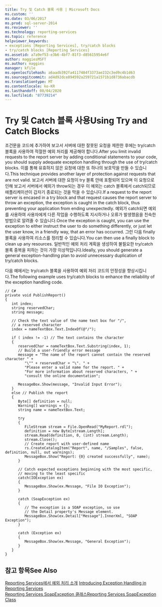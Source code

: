 ```yaml
---
title: Try 및 Catch 블록 사용 | Microsoft Docs
ms.custom: ''
ms.date: 03/06/2017
ms.prod: sql-server-2014
ms.reviewer: ''
ms.technology: reporting-services
ms.topic: reference
helpviewer_keywords:
- exceptions [Reporting Services], try/catch blocks
- try/catch blocks [Reporting Services]
ms.assetid: a7a9ef53-e3b6-4bf7-81f3-d85615954e6f
author: maggiesMSFT
ms.author: maggies
manager: kfile
ms.openlocfilehash: a6aadb392fa4117484f3373ae232c3ed9c4b1d63
ms.sourcegitcommit: ad4d92dce894592a259721a1571b1d8736abacdb
ms.translationtype: MT
ms.contentlocale: ko-KR
ms.lasthandoff: 08/04/2020
ms.locfileid: "87739214"
---
```

# <a name="using-try-and-catch-blocks"></a><span data-ttu-id="fd7aa-102">Try 및 Catch 블록 사용</span><span class="sxs-lookup"><span data-stu-id="fd7aa-102">Using Try and Catch Blocks</span></span>
  <span data-ttu-id="fd7aa-103">조건문을 코드에 추가하여 보고서 서버에 대한 잘못된 요청을 제한한 후에는 try/catch 블록을 사용하여 적절한 예외 처리를 제공해야 합니다.</span><span class="sxs-lookup"><span data-stu-id="fd7aa-103">After you limit invalid requests to the report server by adding conditional statements to your code, you should supply adequate exception handling through the use of try/catch blocks.</span></span> <span data-ttu-id="fd7aa-104">이를 통해 유효하지 않은 요청에 대한 또 하나의 보호막을 만들 수 있습니다.</span><span class="sxs-lookup"><span data-stu-id="fd7aa-104">This technique provides another layer of protection against requests that are not valid.</span></span> <span data-ttu-id="fd7aa-105">보고서 서버에 대한 요청이 try 블록 안에 포함되어 있으며 이 요청으로 인해 보고서 서버에서 예외가 throw되는 경우 이 예외는 catch 블록에서 catch되므로 애플리케이션이 갑자기 종료되는 것을 막을 수 있습니다.</span><span class="sxs-lookup"><span data-stu-id="fd7aa-105">If a request to the report server is encased in a try block and that request causes the report server to throw an exception, the exception is caught in the catch block, thus preventing your application from ending unexpectedly.</span></span> <span data-ttu-id="fd7aa-106">예외가 catch되면 예외를 사용하여 사용자에게 다른 작업을 수행하도록 지시하거나 오류가 발생했음을 친숙한 방법으로 알려줄 수 있습니다.</span><span class="sxs-lookup"><span data-stu-id="fd7aa-106">Once the exception is caught, you can use the exception to either instruct the user to do something differently, or just let the user know, in a friendly way, that an error has occurred.</span></span> <span data-ttu-id="fd7aa-107">그런 다음 finally 블록을 사용하여 리소스를 정리할 수 있습니다.</span><span class="sxs-lookup"><span data-stu-id="fd7aa-107">You can then use a finally block to clean up any resources.</span></span> <span data-ttu-id="fd7aa-108">일반적인 예외 처리 계획을 생성하여 불필요한 try/catch 블록 중복을 피하는 것이 가장 이상적입니다.</span><span class="sxs-lookup"><span data-stu-id="fd7aa-108">Ideally, you should generate a general exception-handling plan to avoid unnecessary duplication of try/catch blocks.</span></span>  
  
 <span data-ttu-id="fd7aa-109">다음 예에서는 try/catch 블록을 사용하여 예외 처리 코드의 안정성을 향상시킵니다.</span><span class="sxs-lookup"><span data-stu-id="fd7aa-109">The following example uses try/catch blocks to enhance the reliability of the exception handling code.</span></span>  
  
```  
// C#  
private void PublishReport()  
{  
   int index;  
   string reservedChar;  
   string message;  
  
   // Check the text value of the name text box for "/",  
   // a reserved character  
   index = nameTextBox.Text.IndexOf(@"/");  
  
   if ( index != -1) // The text contains the character  
   {  
      reservedChar = nameTextBox.Text.Substring(index, 1);  
      // Build a user-friendly error message  
      message = "The name of the report cannot contain the reserved character " +  
         "\"" + reservedChar + "\". " +  
         "Please enter a valid name for the report. " +  
         "For more information about reserved characters, " +  
         "consult the online documentation";  
  
      MessageBox.Show(message, "Invalid Input Error");  
   }  
   else // Publish the report  
   {  
      Byte[] definition = null;  
      Warning[] warnings = {};  
      string name = nameTextBox.Text;  
  
      try  
      {  
         FileStream stream = File.OpenRead("MyReport.rdl");  
         definition = new Byte[stream.Length];  
         stream.Read(definition, 0, (int) stream.Length);  
         stream.Close();  
         // Create report with user-defined name  
         rs.CreateCatalogItem("Report", name, "/Samples", false, definition, null, out warnings);  
         MessageBox.Show("Report: {0} created successfully", name);  
      }  
  
      // Catch expected exceptions beginning with the most specific,  
      // moving to the least specific  
      catch(IOException ex)  
      {  
         MessageBox.Show(ex.Message, "File IO Exception");  
      }  
  
      catch (SoapException ex)  
      {  
         // The exception is a SOAP exception, so use  
         // the Detail property's Message element.  
         MessageBox.Show(ex.Detail["Message"].InnerXml, "SOAP Exception");   
      }  
  
      catch (Exception ex)  
      {  
         MessageBox.Show(ex.Message, "General Exception");  
      }  
   }  
}  
```  
  
## <a name="see-also"></a><span data-ttu-id="fd7aa-110">참고 항목</span><span class="sxs-lookup"><span data-stu-id="fd7aa-110">See Also</span></span>  
 <span data-ttu-id="fd7aa-111">[Reporting Services에서 예외 처리 소개](../introducing-exception-handling-in-reporting-services.md) </span><span class="sxs-lookup"><span data-stu-id="fd7aa-111">[Introducing Exception Handling in Reporting Services](../introducing-exception-handling-in-reporting-services.md) </span></span>  
 [<span data-ttu-id="fd7aa-112">Reporting Services SoapException 클래스</span><span class="sxs-lookup"><span data-stu-id="fd7aa-112">Reporting Services SoapException Class</span></span>](../soapexception-class/reporting-services-soapexception-class.md)  
  
  
